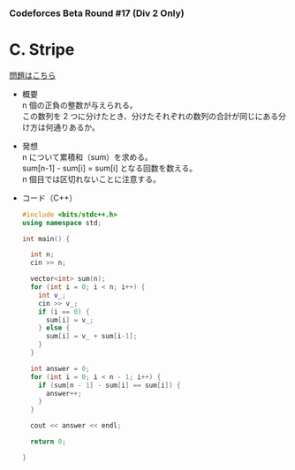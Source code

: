 ### Codeforces Beta Round #17 (Div 2 Only)

# C. Stripe

  [問題はこちら](https://codeforces.com/problemset/problem/18/C)

- 概要<br>
  n 個の正負の整数が与えられる。<br>
  この数列を 2 つに分けたとき、分けたそれぞれの数列の合計が同じにある分け方は何通りあるか。


- 発想<br>
  n について累積和（sum）を求める。<br>
  sum[n-1] - sum[i] = sum[i] となる回数を数える。<br>
  n 個目では区切れないことに注意する。


- コード（C++）

  ```cpp
  #include <bits/stdc++.h>
  using namespace std;

  int main() {

    int n;
    cin >> n;

    vector<int> sum(n);
    for (int i = 0; i < n; i++) {
      int v_;
      cin >> v_;
      if (i == 0) {
        sum[i] = v_;
      } else {
        sum[i] = v_ + sum[i-1];
      }
    }

    int answer = 0;
    for (int i = 0; i < n - 1; i++) {
      if (sum[n - 1] - sum[i] == sum[i]) {
        answer++;
      }
    }

    cout << answer << endl;

    return 0;

  }
  ```
